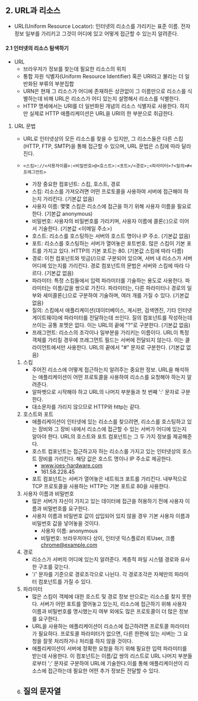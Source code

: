 ## 2. URL과 리소스

- URL(Uniform Resource Locator): 인터넷의 리소스를 가리키는 표준 이름. 전자정보 일부를 가리키고 그것이 어디에 있고 어떻게 접근할 수 있는지 알려준다.

#### 2.1 인터넷의 리소스 탐색하기

- URL
  - 브라우저가 정보를 찾는데 필요한 리소스의 위치
  - 통합 자원 식별자(Uniform Resource Identifier) 혹은 URI라고 불리는 더 일반화된 부류의 부분집합
  - URN은 현재 그 리소스가 어디에 존재하든 상관없이 그 이름만으로 리소스를 식별하는데 비해 URL은 리소스가 어디 있는지 설명해서 리소스를 식별한다.
  - HTTP 명세에서는 URI를 더 일반화된 개념의 리소스 식별자로 사용한다. 하지만 실제로 HTTP 애플리케이션은 URL을 URI의 한 부분으로 취급한다.

1. URL 문법

   - URL로 인터넷상의 모든 리소스를 찾을 수 있지만, 그 리소스들은 다른 스킴(HTTP, FTP, SMTP)을 통해 접근할 수 있으며, URL 문법은 스킴에 따라 달라진다.

   - ```
     <스킴>://<사용자이름>:<비밀번호>@<호스트>:<포트>/<경로>;<파라미터>?<질의>#<프래그먼트>
     ```

     - 가장 중요한 컴포넌트: 스킴, 호스트, 경로
     - 스킴: 리소스를 가져오려면 어떤 프로토콜을 사용하여 서버에 접근해야 하는지 가리킨다. (기본값 없음)
     - 사용자 이름: 몇몇 스킴은 리소스에 접근을 하기 위해 사용자 이름을 필요로 한다. (기본값 anonymous)
     - 비밀번호: 사용자의 비밀번호를 가리키며, 사용자 이름에 콜론(:)으로 이어서 기술한다. (기본값 <이메일 주소>)
     - 호스트: 리소스를 호스팅하는 서버의 호스트 명이나 IP 주소. (기본값 없음)
     - 포트: 리소스를 호스팅하는 서버가 열어놓은 포트번호. 많은 스킴이 기본 포트를 가지고 있다. HTTP의 기본 포트는 80. (기본값 스킴에 따라 다름)
     - 경로: 이전 컴포넌트와 빗금(/)으로 구분되어 있으며, 서버 내 리소스가 서버 어디에 있는지를 가리킨다. 경로 컴포넌트의 문법은 서버와 스킴에 따라 다르다. (기본값 없음)
     - 파라미터: 특정 스킴들에서 입력 파라미터를 기술하는 용도로 사용한다. 파라미터는 이름/값을 쌍으로 가진다. 파라미터는, 다른 파라미터나 경로의 일부와 세미콜론(;)으로 구분하여 기술하며, 여러 개를 가질 수 있다. (기본값 없음)
     - 질의: 스킴에서 애플리케이션(데이터베이스, 게시판, 검색엔진, 기타 인터넷 게이트웨이)에 파라미터를 전달하는데 쓰인다. 질의 컴포넌트를 작성하는데 쓰이는 공통 포멧은 없다. 이는 URL의 끝에 "?"로 구분한다. (기본값 없음)
     - 프래그먼트: 리소스의 조각이나 일부분을 가리키는 이름이다. URL이 특정 객체를 가리킬 경우에 프래그먼트 필드는 서버에 전달되지 않는다. 이는 클라이언트에서만 사용한다. URL의 끝에서 "#" 문자로 구분한다. (기본값 없음)

   1. 스킴
      - 주어진 리소스에 어떻게 접근하는지 알려주는 중요한 정보. URL을 해석하는 애플리케이션이 어떤 프로토콜을 사용하여 리소스를 요청해야 하는지 알려준다.
      - 알파벳으로 시작해야 하고 URL의 나머지 부분들과 첫 번째 ':' 문자로 구분한다.
      - 대소문자를 가리지 않으므로 HTTP와 http는 같다.
   2. 호스트와 포트
      - 애플리케이션이 인터넷에 있는 리소스를 찾으려면, 리소스를 호스팅하고 있는 장비와 그 장비 내에서 리소스에 접근할 수 있는 서버가 어디에 있는지 알아야 한다. URL의 호스트와 포트 컴포넌트는 그 두 가지 정보를 제공해준다.
      - 호스트 컴포넌트는 접근하고자 하는 리소스를 가지고 있는 인터넷상의 호스트 장비를 가리킨다. 해당 값은 호스트 명이나 IP 주소로 제공한다.
        - www.joes-hardware.com
        - 161.58.228.45
      - 포트 컴포넌트는 서버가 열어놓은 네트워크 포트를 가리킨다. 내부적으로 TCP 프로토콜을 사용하는 HTTP는 기본 포트로 80을 사용한다.
   3. 사용자 이름과 비밀번호
      - 많은 서버가 자신이 가지고 있는 데이터에 접근을 허용하기 전에 사용자 이름과 비밀번호를 요구한다.
      - 사용자 이름과 비밀번호 값이 삽입되어 있지 않을 경우 기본 사용자 이름과 비밀번호 값을 넣어놓을 것이다.
        - 사용자 이름: anonymous
        - 비밀번호: 브라우저마다 상이, 인터넷 익스플로러 IEUser, 크롬 chrome@example.com
   4. 경로
      - 리소스가 서버의 어디에 있는지 알려준다. 계층적 파일 시스템 경로와 유사한 구조를 갖는다.
      - '/' 문자를 기준으로 경로조각으로 나뉜다. 각 경로조각은 자체만의 파라미터 컴포넌트를 가질 수 있다.
   5. 파라미터
      - 많은 스킴이 객체에 대한 호스트 및 경로 정보 만으로는 리소스를 찾지 못한다. 서버가 어떤 포트를 열어놓고 있는지, 리소스에 접근하기 위해 사용자 이름과 비밀번호를 명시했는지 여부 외에도 많은 프로토콜이 더 많은 정보를 요구한다.
      - URL을 사용하는 애플리케이션이 리소스에 접근하려면 프로토콜 파라미터가 필요하다. 프로토콜 파라미터가 없으면, 다른 한편에 있는 서버는 그 요청을 잘못 처리하거나 처리를 하지 않을 것이다.
      - 애플리케이션이 서버에 정확한 요청을 하기 위해 필요한 입력 파라미터를 받는데 사용한다. 이 컴포넌트는 이름/값 쌍의 리스트로 URL 나머지 부분들로부터 ';' 문자로 구분하여 URL에 기술한다.이를 통해 애플리케이션이 리소스에 접근하는데 필요한 어떤 추가 정보든 전달할 수 있다.
   6. 질의 문자열
      - 